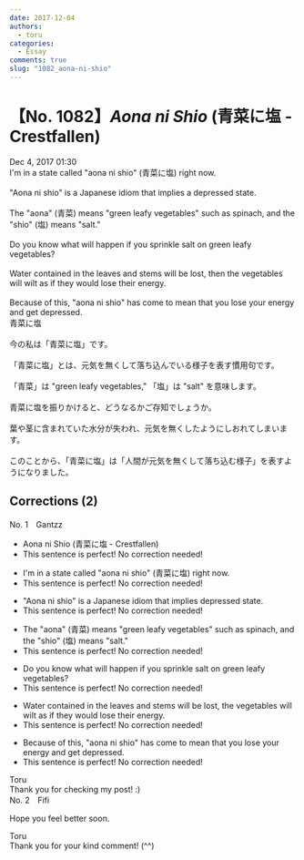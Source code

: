 ```yaml
---
date: 2017-12-04
authors:
  - toru
categories:
  - Essay
comments: true
slug: "1082_aona-ni-shio"
---
```


# 【No. 1082】<strong><em>Aona ni Shio</em></strong> (青菜に塩 - Crestfallen)
<div class="date">Dec 4, 2017 01:30</div>
<div id="post"><div id="body_show_ori">
I'm in a state called "aona ni shio" (青菜に塩) right now.<br/><br/>"Aona ni shio" is a Japanese idiom that implies a depressed state.<br/><br/>The "aona" (青菜) means "green leafy vegetables" such as spinach, and the "shio" (塩) means "salt."<br/><br/>Do you know what will happen if you sprinkle salt on green leafy vegetables?<br/><br/>Water contained in the leaves and stems will be lost, then the vegetables will wilt as if they would lose their energy.<br/><br/>Because of this, "aona ni shio" has come to mean that you lose your energy and get depressed.
</div></div>

<!-- more -->

<div id="post_ja"><div id="body_show_mo">
青菜に塩<br/><br/>今の私は「青菜に塩」です。<br/><br/>「青菜に塩」とは、元気を無くして落ち込んでいる様子を表す慣用句です。<br/><br/>「青菜」は "green leafy vegetables," 「塩」は "salt" を意味します。<br/><br/>青菜に塩を振りかけると、どうなるかご存知でしょうか。<br/><br/>葉や茎に含まれていた水分が失われ、元気を無くしたようにしおれてしまいます。<br/><br/>このことから、「青菜に塩」は「人間が元気を無くして落ち込む様子」を表すようになりました。
</div></div>

## Corrections (2)
<div id="block"><div class="first_name"> No. 1　<span class="just_name">Gantzz</span></div><div id="block2">
<ul class="correction_field">
<li class="incorrect">Aona ni Shio (青菜に塩 - Crestfallen)</li>
<li class="corrected perfect">This sentence is perfect! No correction needed!</li>
</ul>
<ul class="correction_field">
<li class="incorrect">I'm in a state called "aona ni shio" (青菜に塩) right now.</li>
<li class="corrected perfect">This sentence is perfect! No correction needed!</li>
</ul>
<ul class="correction_field">
<li class="incorrect">"Aona ni shio" is a Japanese idiom that implies depressed state.</li>
<li class="corrected perfect">This sentence is perfect! No correction needed!</li>
</ul>
<ul class="correction_field">
<li class="incorrect">The "aona" (青菜) means "green leafy vegetables" such as spinach, and the "shio" (塩) means "salt."</li>
<li class="corrected perfect">This sentence is perfect! No correction needed!</li>
</ul>
<ul class="correction_field">
<li class="incorrect">Do you know what will happen if you sprinkle salt on green leafy vegetables?</li>
<li class="corrected perfect">This sentence is perfect! No correction needed!</li>
</ul>
<ul class="correction_field">
<li class="incorrect">Water contained in the leaves and stems will be lost, the vegetables will wilt as if they would lose their energy.</li>
<li class="corrected perfect">This sentence is perfect! No correction needed!</li>
</ul>
<ul class="correction_field">
<li class="incorrect">Because of this, "aona ni shio" has come to mean that you lose your energy and get depressed.</li>
<li class="corrected perfect">This sentence is perfect! No correction needed!</li>
</ul>
</div><div class="name"><span class="just_name">Toru</span><br>
Thank you for checking my post! :)
</div>
</div>
<div id="block"><div class="first_name"> No. 2　<span class="just_name">Fifi</span></div><div id="block2">
<p class="comment_small">
 Hope you feel better soon.
</p>

</div><div class="name"><span class="just_name">Toru</span><br>
Thank you for your kind comment! (^^)
</div>
</div>

